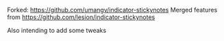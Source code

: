 Forked: https://github.com/umangv/indicator-stickynotes
Merged features from https://github.com/lesion/indicator-stickynotes

Also intending to add some tweaks